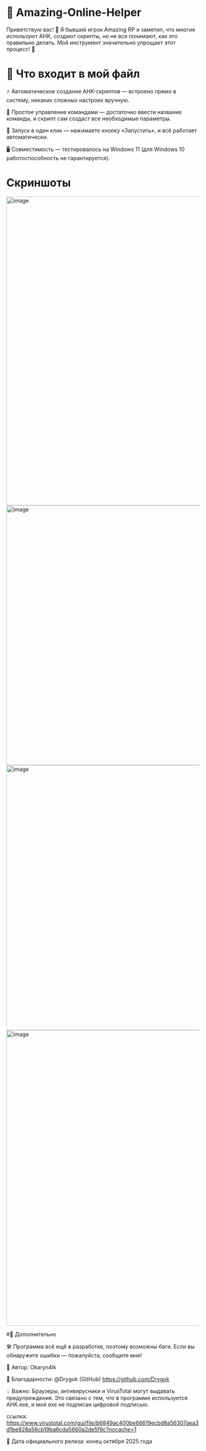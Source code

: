 # 🐾 Amazing-Online-Helper

Приветствую вас! 👋 Я бывший игрок Amazing RP и заметил, что многие используют AHK, создают скрипты, но не все понимают, как это правильно делать. Мой инструмент значительно упрощает этот процесс! 🚀

# 🔹 Что входит в мой файл

⚡ Автоматическое создание AHK-скриптов — встроено прямо в систему, никаких сложных настроек вручную.

📝 Простое управление командами — достаточно ввести название команды, и скрипт сам создаст все необходимые параметры.

🎯 Запуск в один клик — нажимаете кнопку «Запустить», и всё работает автоматически.

🖥 Совместимость — тестировалось на Windows 11 (для Windows 10 работоспособность не гарантируется).

# Скриншоты


<img width="1519" height="805" alt="image" src="https://github.com/user-attachments/assets/0fe73c1f-c7a7-4a2b-8a00-fa4f1f4fa80c" />


<img width="1350" height="677" alt="image" src="https://github.com/user-attachments/assets/2035db0b-5112-42ec-81a8-a5c93d34f76c" />


<img width="1335" height="691" alt="image" src="https://github.com/user-attachments/assets/6f9562b1-63f5-45cc-a848-da3aa467fb34" />

<img width="1528" height="770" alt="image" src="https://github.com/user-attachments/assets/0b48cc29-6285-4e70-a6ed-d2105da61748" />

#🔹 Дополнительно

🛠 Программа всё ещё в разработке, поэтому возможны баги. Если вы обнаружите ошибки — пожалуйста, сообщите мне!

👤 Автор: Okaryn4ik

🙏 Благодарности: @Drygok (GitHub) https://github.com/Drygok

💡 Важно: Браузеры, антивирусники и VirusTotal могут выдавать предупреждения. Это связано с тем, что в программе используется AHK.exe, и мой exe не подписан цифровой подписью.

ссылка: https://www.virustotal.com/gui/file/b6849ac400be66619ecbd8a56307aea3d1be828a56cb19ba6cda5660a2de5f9c?nocache=1

📅 Дата официального релиза: конец октября 2025 года
